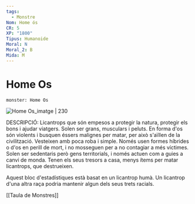 ```yaml
---
tags:
  - Monstre
Nom: Home ós
CR: 5
XP: "1800"
Tipus: Humanoide
Moral: N
Moral_2: B
Mida: M
---
```

# Home Os

```statblock
monster: Home Os
```

![Home Os_imatge | 230](https://www.dndbeyond.com/avatars/thumbnails/30832/392/1000/1000/638063837302552346.png)

DESCRIPCIÓ: 
Licantrops que són empesos a protegir la natura, protegir els bons i ajudar viatgers. Solen ser grans, musculars i peluts. En forma d'os són violents i busquen éssers malignes per matar, per això s'aïllen de la civilització. Vesteixen amb poca roba i simple. Només usen formes híbrides o d'os en perill de mort, i no mosseguen per a no contagiar a més víctimes. Solen ser sedentaris però gens territorials, i només actuen com a guies a canvi de monda. Tenen els seus tresors a casa, menys ítems per matar licantrops, que destrueixen.

Aquest bloc d'estadístiques està basat en un licantrop humà. Un licantrop d'una altra raça podria mantenir algun dels seus trets racials.

[[Taula de Monstres]]